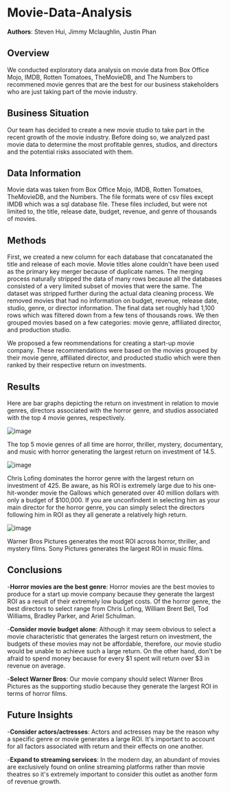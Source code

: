 # Movie-Data-Analysis

**Authors**: Steven Hui, Jimmy Mclaughlin, Justin Phan

## Overview

We conducted exploratory data analysis on movie data from Box Office Mojo, IMDB, Rotten Tomatoes, TheMovieDB, and The Numbers to recommened movie genres that are the best for our business stakeholders who are just taking part of the movie industry.

## Business Situation

Our team has decided to create a new movie studio to take part in the recent growth of the movie industry. Before doing so, we analyzed past movie data to determine the most profitable genres, studios, and directors and the potential risks associated with them. 

## Data Information

Movie data was taken from Box Office Mojo, IMDB, Rotten Tomatoes, TheMovieDB, and the Numbers. The file formats were of csv files except IMDB which was a sql database file. These files included, but were not limited to, the title, release date, budget, revenue, and genre of thousands of movies. 

## Methods

First, we created a new column for each database that concatanated the title and release of each movie. Movie titles alone couldn't have been used as the primary key merger because of duplicate names. The merging process naturally stripped the data of many rows because all the databases consisted of a very limited subset of movies that were the same. The dataset was stripped further during the actual data cleaning process. We removed movies that had no information on budget, revenue, release date, studio, genre, or director information. The final data set roughly had 1,100 rows which was filtered down from a few tens of thousands rows. We then grouped movies based on a few categories: movie genre, affiliated director, and production studio.

We proposed a few reommendations for creating a start-up movie company. These recommendations were based on the movies grouped by their movie genre, affiliated director, and producted studio which were then ranked by their respective return on investments. 

## Results

Here are bar graphs depicting the return on investment in relation to movie genres, directors associated with the horror genre, and studios associated with the top 4 movie genres, respectively.


![image](https://github.com/xuqc01/movie-data-analysis/assets/38637431/b6a80545-b200-4ca8-8014-13463a5ead68)

The top 5 movie genres of all time are horror, thriller, mystery, documentary, and music with horror generating the largest return on investment of 14.5. 

![image](https://github.com/xuqc01/movie-data-analysis/assets/38637431/1f080dfb-e54b-49a6-9fce-be841f45aa84)

Chris Lofing dominates the horror genre with the largest return on investment of 425. Be aware, as his ROI is extremely large due to his one-hit-wonder movie the Gallows which generated over 40 million dollars with only a budget of $100,000. If you are unconfindent in selecting him as your main director for the horror genre, you can simply select the directors following him in ROI as they all generate a relatively high return. 

![image](https://github.com/xuqc01/movie-data-analysis/assets/38637431/a64f070d-7f38-4023-bc7e-5f7634617c27)

Warner Bros Pictures generates the most ROI across horror, thriller, and mystery films. Sony Pictures generates the largest ROI in music films.


## Conclusions

-**Horror movies are the best genre**: Horror movies are the best movies to produce for a start up movie company because they generate the largest ROI as a result of their extremely low budget costs. Of the horror genre,  the best directors to select range from Chris Lofing, William Brent Bell, Tod Williams, Bradley Parker, and Ariel Schulman. 

-**Consider movie budget alone**: Although it may seem obvious to select a movie characteristic that generates the largest return on investment, the budgets of these movies may not be affordable, therefore, our movie studio would be unable to achieve such a large return. On the other hand, don't be afraid to spend money because for every $1 spent will return over $3 in revenue on average. 

-**Select Warner Bros**: Our movie company should select Warner Bros Pictures as the supporting studio because they generate the largest ROI in terms of horror films. 

## Future Insights

-**Consider actors/actresses**: Actors and actresses may be the reason why a specific genre or movie generates a large ROI. It's important to account for all factors associated with return and their effects on one another.

-**Expand to streaming services**: In the modern day, an abundant of movies are exclusively found on online streaming platforms rather than movie theatres so it's extremely important to consider this outlet as another form of revenue growth. 
